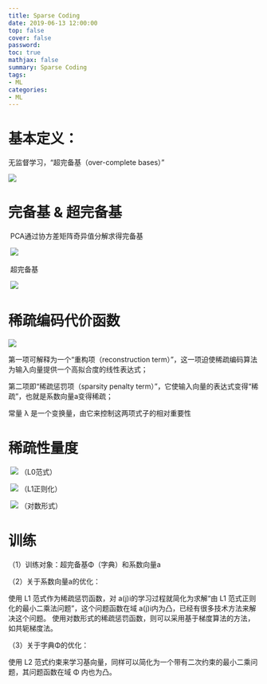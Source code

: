 ```yaml
---
title: Sparse Coding
date: 2019-06-13 12:00:00
top: false
cover: false
password:
toc: true
mathjax: false
summary: Sparse Coding
tags:
- ML
categories:
- ML
---
```


# 基本定义：

 无监督学习，“超完备基（over-complete bases）”

![](clip_image002.png)

# 完备基 & 超完备基

​    PCA通过协方差矩阵奇异值分解求得完备基

​    ![](clip_image004.png)

​    超完备基

​    ![](clip_image006.png)

# 稀疏编码代价函数

  ![](clip_image008.png)

第一项可解释为一个“重构项（reconstruction term）”，这一项迫使稀疏编码算法为输入向量提供一个高拟合度的线性表达式；

第二项即“稀疏惩罚项（sparsity penalty term）”，它使输入向量的表达式变得“稀疏”，也就是系数向量a变得稀疏；

常量 λ 是一个变换量，由它来控制这两项式子的相对重要性

# 稀疏性量度

​    ![](clip_image010.png)    （L0范式）

​    ![](clip_image012.png)          （L1正则化）

​    ![](clip_image014.png)      （对数形式）

# 训练

（1）训练对象：超完备基Φ（字典）和系数向量a

（2）关于系数向量a的优化：

使用 L1 范式作为稀疏惩罚函数，对 a(j)i的学习过程就简化为求解“由 L1 范式正则化的最小二乘法问题”，这个问题函数在域 a(j)i内为凸，已经有很多技术方法来解决这个问题。 使用对数形式的稀疏惩罚函数，则可以采用基于梯度算法的方法，如共轭梯度法。

（3）关于字典Φ的优化： 

使用 L2 范式约束来学习基向量，同样可以简化为一个带有二次约束的最小二乘问题，其问题函数在域 Φ 内也为凸。 